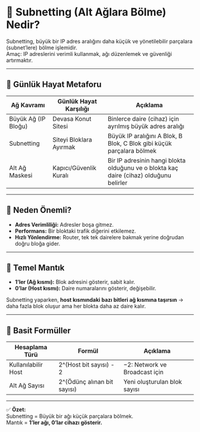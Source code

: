 # 🏡 Subnetting (Alt Ağlara Bölme) Nedir?
Subnetting, büyük bir IP adres aralığını daha küçük ve yönetilebilir parçalara (subnet’lere) bölme işlemidir.  
Amaç: IP adreslerini verimli kullanmak, ağı düzenlemek ve güvenliği artırmaktır.

---

## 📖 Günlük Hayat Metaforu
| Ağ Kavramı        | Günlük Hayat Karşılığı   | Açıklama |
|-------------------|--------------------------|----------|
| Büyük Ağ (IP Bloğu) | Devasa Konut Sitesi     | Binlerce daire (cihaz) için ayrılmış büyük adres aralığı |
| Subnetting        | Siteyi Bloklara Ayırmak  | Büyük IP aralığını A Blok, B Blok, C Blok gibi küçük parçalara bölmek |
| Alt Ağ Maskesi    | Kapıcı/Güvenlik Kuralı   | Bir IP adresinin hangi blokta olduğunu ve o blokta kaç daire (cihaz) olduğunu belirler |

---

## 🌟 Neden Önemli?
- **Adres Verimliliği:** Adresler boşa gitmez.  
- **Performans:** Bir bloktaki trafik diğerini etkilemez.  
- **Hızlı Yönlendirme:** Router, tek tek dairelere bakmak yerine doğrudan doğru bloğa gider.  

---

## 🔑 Temel Mantık
- **1’ler (Ağ kısmı):** Blok adresini gösterir, sabit kalır.  
- **0’lar (Host kısmı):** Daire numaralarını gösterir, değişebilir.  

Subnetting yaparken, **host kısmındaki bazı bitleri ağ kısmına taşırsın** → daha fazla blok oluşur ama her blokta daha az daire kalır.

---

## 🧮 Basit Formüller
| Hesaplama Türü       | Formül                        | Açıklama |
|-----------------------|-------------------------------|----------|
| Kullanılabilir Host   | 2^(Host bit sayısı) - 2       | −2: Network ve Broadcast için |
| Alt Ağ Sayısı         | 2^(Ödünç alınan bit sayısı)   | Yeni oluşturulan blok sayısı |

---

✅ **Özet:**  
Subnetting = Büyük bir ağı küçük parçalara bölmek.  
Mantık = **1’ler ağı, 0’lar cihazı gösterir.**
